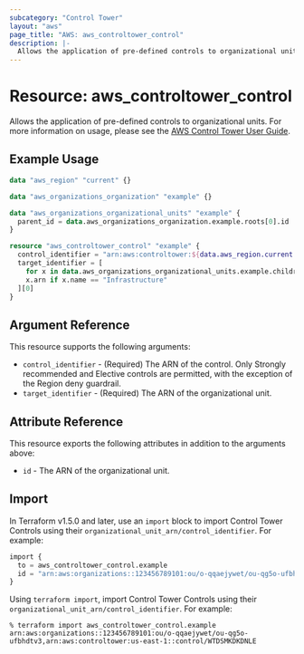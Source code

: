 ```yaml
---
subcategory: "Control Tower"
layout: "aws"
page_title: "AWS: aws_controltower_control"
description: |-
  Allows the application of pre-defined controls to organizational units.
---
```


# Resource: aws_controltower_control

Allows the application of pre-defined controls to organizational units. For more information on usage, please see the
[AWS Control Tower User Guide](https://docs.aws.amazon.com/controltower/latest/userguide/enable-guardrails.html).

## Example Usage

```terraform
data "aws_region" "current" {}

data "aws_organizations_organization" "example" {}

data "aws_organizations_organizational_units" "example" {
  parent_id = data.aws_organizations_organization.example.roots[0].id
}

resource "aws_controltower_control" "example" {
  control_identifier = "arn:aws:controltower:${data.aws_region.current.name}::control/AWS-GR_EC2_VOLUME_INUSE_CHECK"
  target_identifier = [
    for x in data.aws_organizations_organizational_units.example.children :
    x.arn if x.name == "Infrastructure"
  ][0]
}
```

## Argument Reference

This resource supports the following arguments:

* `control_identifier` - (Required) The ARN of the control. Only Strongly recommended and Elective controls are permitted, with the exception of the Region deny guardrail.
* `target_identifier` - (Required) The ARN of the organizational unit.

## Attribute Reference

This resource exports the following attributes in addition to the arguments above:

* `id` - The ARN of the organizational unit.

## Import

In Terraform v1.5.0 and later, use an `import` block to import Control Tower Controls using their `organizational_unit_arn/control_identifier`. For example:

```terraform
import {
  to = aws_controltower_control.example
  id = "arn:aws:organizations::123456789101:ou/o-qqaejywet/ou-qg5o-ufbhdtv3,arn:aws:controltower:us-east-1::control/WTDSMKDKDNLE"
}
```

Using `terraform import`, import Control Tower Controls using their `organizational_unit_arn/control_identifier`. For example:

```console
% terraform import aws_controltower_control.example arn:aws:organizations::123456789101:ou/o-qqaejywet/ou-qg5o-ufbhdtv3,arn:aws:controltower:us-east-1::control/WTDSMKDKDNLE
```
